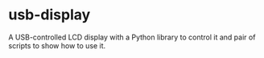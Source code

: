 usb-display
===========

A USB-controlled LCD display with a Python library to control it and pair of scripts to show how to use it.
